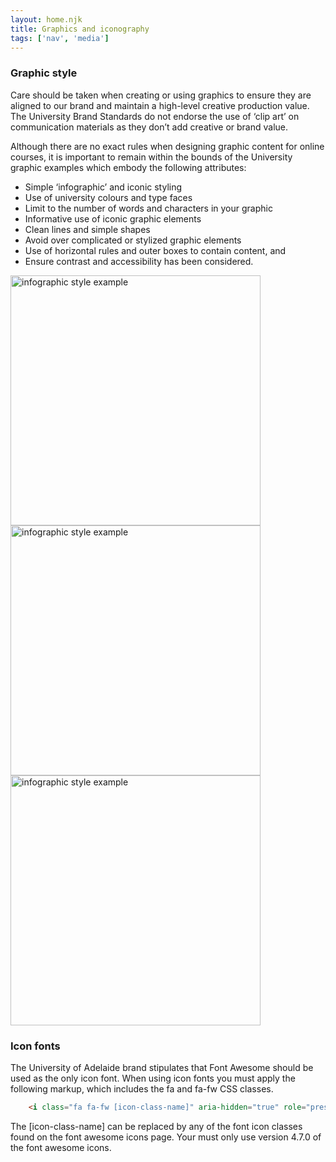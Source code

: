 ```yaml
---
layout: home.njk
title: Graphics and iconography
tags: ['nav', 'media']
---
```


<h3 class="adx-markup-block-primary">Graphic style</h3> 

Care should be taken when creating or using graphics to ensure they are aligned to our brand and maintain a high-level creative production value. The University Brand Standards do not endorse the use of ‘clip art’ on communication materials as they don’t add creative or brand value.

Although there are no exact rules when designing graphic content for online courses, it is important to remain within the bounds of the University graphic examples which embody the following attributes:

- Simple ‘infographic’ and iconic styling
- Use of university colours and type faces
- Limit to the number of words and characters in your graphic
- Informative use of iconic graphic elements
- Clean lines and simple shapes
- Avoid over complicated or stylized graphic elements
- Use of horizontal rules and outer boxes to contain content, and
- Ensure contrast and accessibility has been considered.

<img src="/assets/images/design-elements-infographics-02.gif" alt="infographic style example" style="width:400px"/>
<img src="/assets/images/design-elements-testimonials-04.jpeg" alt="infographic style example" style="width:400px"/>
<img src="/assets/images/image-graphic-illus-graphic-infographic-1.gif" alt="infographic style example" style="width:400px"/>

<h3 class="adx-markup-block-primary">Icon fonts</h3> 

The University of Adelaide brand stipulates that Font Awesome should be used as the only icon font. When using icon fonts you must apply the following markup, which includes the fa and fa-fw CSS classes.

```html
    <i class="fa fa-fw [icon-class-name]" aria-hidden="true" role="presentation"></i>
```

The [icon-class-name] can be replaced by any of the font icon classes found on the font awesome icons page. Your must only use version 4.7.0 of the font awesome icons. 